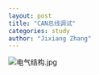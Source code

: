 ```yaml
---
layout: post
title: "CAN总线调试"
categories: study
author: "Jixiang Zhang"
---
```


![电气结构.jpg](https://i.loli.net/2019/12/25/l5C2e3wLmWvirHs.jpg)